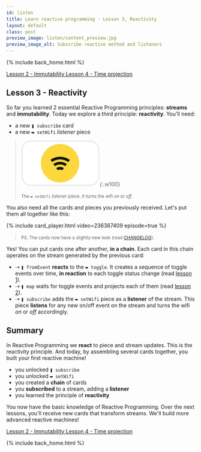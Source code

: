 ```yaml
---
id: listen
title: Learn reactive programming - Lesson 3, Reactivity
layout: default
class: post
preview_image: listen/content_preview.jpg
preview_image_alt: Subscribe reactive method and listeners
---
```


{% include back_home.html %}

<a class="ui basic tiny button" href="/map">
    <i class="arrow left icon"></i> Lesson 2 - Immutability
</a>
<a class="ui basic tiny button" href="/delay">
    Lesson 4 - Time projection <i class="arrow right icon"></i>
</a>

## Lesson 3 - Reactivity

So far you learned 2 essential Reactive Programming principles: **streams** and **immutability**. Today we explore a third principle: **reactivity**. You'll need:

* a new `❚ subscribe` card 
* a new `▬ setWifi` _listener_ piece


> ![](img/listen/wifi.png){:.w100}
>
> <small>The `▬ setWifi` _listener_ piece. It turns the wifi _on_ or _off_.</small>

You also need all the cards and pieces you previously received. Let's put them all together like this:

{% include card_player.html video=236387409 episode=true %}

> <small>PS. The cards now have a slightly new look (read [CHANGELOG](/CHANGELOG)).</small>

Yes! You can put cards one after another, **in a chain**. Each card in this chain operates on the stream generated by the previous card:

- ⇢ `❚ fromEvent` **reacts** to the `▬ toggle`. It creates a sequence of toggle events over time, **in reaction** to each toggle status change (read [lesson 1](/fromEvent)).
- ⇢ `❚ map` waits for toggle events and projects each of them (read [lesson 2](/map)).
- ⇢ `❚ subscribe` adds the `▬ setWifi` piece as a **listener** of the stream. This piece **listens** for any new on/off event on the stream and turns the wifi _on_ or _off_ accordingly.

## Summary

In Reactive Programming we **react** to piece and stream updates. This is the reactivity principle. And today, by assembling several cards together, you built your first reactive machine!

* you unlocked `❚ subscribe`
* you unlocked `▬ setWifi`
* you created a **chain** of cards
* you **subscribed** to a stream, adding a **listener**
* you learned the principle of **reactivity**

You now have the basic knowledge of Reactive Programming. Over the next lessons, you'll receive new cards that transform streams. We'll build more advanced reactive machines!



<a class="ui basic tiny button" href="/map">
    <i class="arrow left icon"></i> Lesson 2 - Immutability
</a>
<a class="ui basic tiny button" href="/delay">
    Lesson 4 - Time projection <i class="arrow right icon"></i>
</a>

{% include back_home.html %}